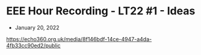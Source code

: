 # EEE Hour Recording - LT22 #1 - Ideas
* January 20, 2022

<https://echo360.org.uk/media/8f146bdf-14ce-4947-a4da-4fb33cc90ed2/public>



